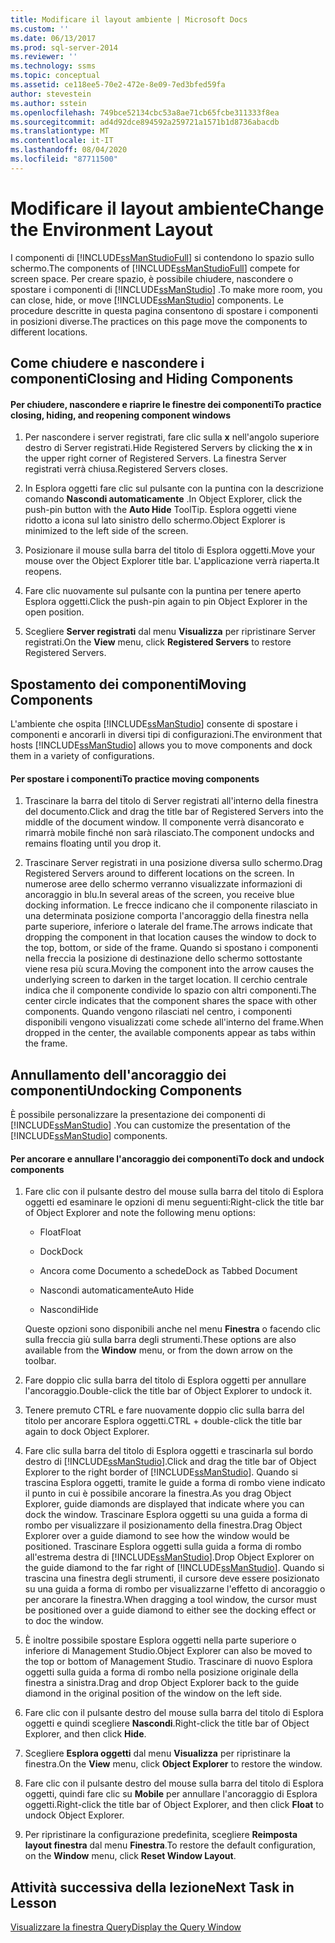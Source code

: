 ```yaml
---
title: Modificare il layout ambiente | Microsoft Docs
ms.custom: ''
ms.date: 06/13/2017
ms.prod: sql-server-2014
ms.reviewer: ''
ms.technology: ssms
ms.topic: conceptual
ms.assetid: ce118ee5-70e2-472e-8e09-7ed3bfed59fa
author: stevestein
ms.author: sstein
ms.openlocfilehash: 749bce52134cbc53a8ae71cb65fcbe311333f8ea
ms.sourcegitcommit: ad4d92dce894592a259721a1571b1d8736abacdb
ms.translationtype: MT
ms.contentlocale: it-IT
ms.lasthandoff: 08/04/2020
ms.locfileid: "87711500"
---
```

# <a name="change-the-environment-layout"></a><span data-ttu-id="be374-102">Modificare il layout ambiente</span><span class="sxs-lookup"><span data-stu-id="be374-102">Change the Environment Layout</span></span>
  <span data-ttu-id="be374-103">I componenti di [!INCLUDE[ssManStudioFull](../../includes/ssmanstudiofull-md.md)] si contendono lo spazio sullo schermo.</span><span class="sxs-lookup"><span data-stu-id="be374-103">The components of [!INCLUDE[ssManStudioFull](../../includes/ssmanstudiofull-md.md)] compete for screen space.</span></span> <span data-ttu-id="be374-104">Per creare spazio, è possibile chiudere, nascondere o spostare i componenti di [!INCLUDE[ssManStudio](../../includes/ssmanstudio-md.md)] .</span><span class="sxs-lookup"><span data-stu-id="be374-104">To make more room, you can close, hide, or move [!INCLUDE[ssManStudio](../../includes/ssmanstudio-md.md)] components.</span></span> <span data-ttu-id="be374-105">Le procedure descritte in questa pagina consentono di spostare i componenti in posizioni diverse.</span><span class="sxs-lookup"><span data-stu-id="be374-105">The practices on this page move the components to different locations.</span></span>  
  
## <a name="closing-and-hiding-components"></a><span data-ttu-id="be374-106">Come chiudere e nascondere i componenti</span><span class="sxs-lookup"><span data-stu-id="be374-106">Closing and Hiding Components</span></span>  
  
#### <a name="to-practice-closing-hiding-and-reopening-component-windows"></a><span data-ttu-id="be374-107">Per chiudere, nascondere e riaprire le finestre dei componenti</span><span class="sxs-lookup"><span data-stu-id="be374-107">To practice closing, hiding, and reopening component windows</span></span>  
  
1.  <span data-ttu-id="be374-108">Per nascondere i server registrati, fare clic sulla **x** nell'angolo superiore destro di Server registrati.</span><span class="sxs-lookup"><span data-stu-id="be374-108">Hide Registered Servers by clicking the **x** in the upper right corner of Registered Servers.</span></span> <span data-ttu-id="be374-109">La finestra Server registrati verrà chiusa.</span><span class="sxs-lookup"><span data-stu-id="be374-109">Registered Servers closes.</span></span>  
  
2.  <span data-ttu-id="be374-110">In Esplora oggetti fare clic sul pulsante con la puntina con la descrizione comando **Nascondi automaticamente** .</span><span class="sxs-lookup"><span data-stu-id="be374-110">In Object Explorer, click the push-pin button with the **Auto Hide** ToolTip.</span></span> <span data-ttu-id="be374-111">Esplora oggetti viene ridotto a icona sul lato sinistro dello schermo.</span><span class="sxs-lookup"><span data-stu-id="be374-111">Object Explorer is minimized to the left side of the screen.</span></span>  
  
3.  <span data-ttu-id="be374-112">Posizionare il mouse sulla barra del titolo di Esplora oggetti.</span><span class="sxs-lookup"><span data-stu-id="be374-112">Move your mouse over the Object Explorer title bar.</span></span> <span data-ttu-id="be374-113">L'applicazione verrà riaperta.</span><span class="sxs-lookup"><span data-stu-id="be374-113">It reopens.</span></span>  
  
4.  <span data-ttu-id="be374-114">Fare clic nuovamente sul pulsante con la puntina per tenere aperto Esplora oggetti.</span><span class="sxs-lookup"><span data-stu-id="be374-114">Click the push-pin again to pin Object Explorer in the open position.</span></span>  
  
5.  <span data-ttu-id="be374-115">Scegliere **Server registrati** dal menu **Visualizza** per ripristinare Server registrati.</span><span class="sxs-lookup"><span data-stu-id="be374-115">On the **View** menu, click **Registered Servers** to restore Registered Servers.</span></span>  
  
## <a name="moving-components"></a><span data-ttu-id="be374-116">Spostamento dei componenti</span><span class="sxs-lookup"><span data-stu-id="be374-116">Moving Components</span></span>  
 <span data-ttu-id="be374-117">L'ambiente che ospita [!INCLUDE[ssManStudio](../../includes/ssmanstudio-md.md)] consente di spostare i componenti e ancorarli in diversi tipi di configurazioni.</span><span class="sxs-lookup"><span data-stu-id="be374-117">The environment that hosts [!INCLUDE[ssManStudio](../../includes/ssmanstudio-md.md)] allows you to move components and dock them in a variety of configurations.</span></span>  
  
#### <a name="to-practice-moving-components"></a><span data-ttu-id="be374-118">Per spostare i componenti</span><span class="sxs-lookup"><span data-stu-id="be374-118">To practice moving components</span></span>  
  
1.  <span data-ttu-id="be374-119">Trascinare la barra del titolo di Server registrati all'interno della finestra del documento.</span><span class="sxs-lookup"><span data-stu-id="be374-119">Click and drag the title bar of Registered Servers into the middle of the document window.</span></span> <span data-ttu-id="be374-120">Il componente verrà disancorato e rimarrà mobile finché non sarà rilasciato.</span><span class="sxs-lookup"><span data-stu-id="be374-120">The component undocks and remains floating until you drop it.</span></span>  
  
2.  <span data-ttu-id="be374-121">Trascinare Server registrati in una posizione diversa sullo schermo.</span><span class="sxs-lookup"><span data-stu-id="be374-121">Drag Registered Servers around to different locations on the screen.</span></span> <span data-ttu-id="be374-122">In numerose aree dello schermo verranno visualizzate informazioni di ancoraggio in blu.</span><span class="sxs-lookup"><span data-stu-id="be374-122">In several areas of the screen, you receive blue docking information.</span></span> <span data-ttu-id="be374-123">Le frecce indicano che il componente rilasciato in una determinata posizione comporta l'ancoraggio della finestra nella parte superiore, inferiore o laterale del frame.</span><span class="sxs-lookup"><span data-stu-id="be374-123">The arrows indicate that dropping the component in that location causes the window to dock to the top, bottom, or side of the frame.</span></span> <span data-ttu-id="be374-124">Quando si spostano i componenti nella freccia la posizione di destinazione dello schermo sottostante viene resa più scura.</span><span class="sxs-lookup"><span data-stu-id="be374-124">Moving the component into the arrow causes the underlying screen to darken in the target location.</span></span> <span data-ttu-id="be374-125">Il cerchio centrale indica che il componente condivide lo spazio con altri componenti.</span><span class="sxs-lookup"><span data-stu-id="be374-125">The center circle indicates that the component shares the space with other components.</span></span> <span data-ttu-id="be374-126">Quando vengono rilasciati nel centro, i componenti disponibili vengono visualizzati come schede all'interno del frame.</span><span class="sxs-lookup"><span data-stu-id="be374-126">When dropped in the center, the available components appear as tabs within the frame.</span></span>  
  
## <a name="undocking-components"></a><span data-ttu-id="be374-127">Annullamento dell'ancoraggio dei componenti</span><span class="sxs-lookup"><span data-stu-id="be374-127">Undocking Components</span></span>  
 <span data-ttu-id="be374-128">È possibile personalizzare la presentazione dei componenti di [!INCLUDE[ssManStudio](../../includes/ssmanstudio-md.md)] .</span><span class="sxs-lookup"><span data-stu-id="be374-128">You can customize the presentation of the [!INCLUDE[ssManStudio](../../includes/ssmanstudio-md.md)] components.</span></span>  
  
#### <a name="to-dock-and-undock-components"></a><span data-ttu-id="be374-129">Per ancorare e annullare l'ancoraggio dei componenti</span><span class="sxs-lookup"><span data-stu-id="be374-129">To dock and undock components</span></span>  
  
1.  <span data-ttu-id="be374-130">Fare clic con il pulsante destro del mouse sulla barra del titolo di Esplora oggetti ed esaminare le opzioni di menu seguenti:</span><span class="sxs-lookup"><span data-stu-id="be374-130">Right-click the title bar of Object Explorer and note the following menu options:</span></span>  
  
    -   <span data-ttu-id="be374-131">Float</span><span class="sxs-lookup"><span data-stu-id="be374-131">Float</span></span>  
  
    -   <span data-ttu-id="be374-132">Dock</span><span class="sxs-lookup"><span data-stu-id="be374-132">Dock</span></span>  
  
    -   <span data-ttu-id="be374-133">Ancora come Documento a schede</span><span class="sxs-lookup"><span data-stu-id="be374-133">Dock as Tabbed Document</span></span>  
  
    -   <span data-ttu-id="be374-134">Nascondi automaticamente</span><span class="sxs-lookup"><span data-stu-id="be374-134">Auto Hide</span></span>  
  
    -   <span data-ttu-id="be374-135">Nascondi</span><span class="sxs-lookup"><span data-stu-id="be374-135">Hide</span></span>  
  
     <span data-ttu-id="be374-136">Queste opzioni sono disponibili anche nel menu **Finestra** o facendo clic sulla freccia giù sulla barra degli strumenti.</span><span class="sxs-lookup"><span data-stu-id="be374-136">These options are also available from the **Window** menu, or from the down arrow on the toolbar.</span></span>  
  
2.  <span data-ttu-id="be374-137">Fare doppio clic sulla barra del titolo di Esplora oggetti per annullare l'ancoraggio.</span><span class="sxs-lookup"><span data-stu-id="be374-137">Double-click the title bar of Object Explorer to undock it.</span></span>  
  
3.  <span data-ttu-id="be374-138">Tenere premuto CTRL e fare nuovamente doppio clic sulla barra del titolo per ancorare Esplora oggetti.</span><span class="sxs-lookup"><span data-stu-id="be374-138">CTRL + double-click the title bar again to dock Object Explorer.</span></span>  
  
4.  <span data-ttu-id="be374-139">Fare clic sulla barra del titolo di Esplora oggetti e trascinarla sul bordo destro di [!INCLUDE[ssManStudio](../../includes/ssmanstudio-md.md)].</span><span class="sxs-lookup"><span data-stu-id="be374-139">Click and drag the title bar of Object Explorer to the right border of [!INCLUDE[ssManStudio](../../includes/ssmanstudio-md.md)].</span></span> <span data-ttu-id="be374-140">Quando si trascina Esplora oggetti, tramite le guide a forma di rombo viene indicato il punto in cui è possibile ancorare la finestra.</span><span class="sxs-lookup"><span data-stu-id="be374-140">As you drag Object Explorer, guide diamonds are displayed that indicate where you can dock the window.</span></span> <span data-ttu-id="be374-141">Trascinare Esplora oggetti su una guida a forma di rombo per visualizzare il posizionamento della finestra.</span><span class="sxs-lookup"><span data-stu-id="be374-141">Drag Object Explorer over a guide diamond to see how the window would be positioned.</span></span> <span data-ttu-id="be374-142">Trascinare Esplora oggetti sulla guida a forma di rombo all'estrema destra di [!INCLUDE[ssManStudio](../../includes/ssmanstudio-md.md)].</span><span class="sxs-lookup"><span data-stu-id="be374-142">Drop Object Explorer on the guide diamond to the far right of [!INCLUDE[ssManStudio](../../includes/ssmanstudio-md.md)].</span></span> <span data-ttu-id="be374-143">Quando si trascina una finestra degli strumenti, il cursore deve essere posizionato su una guida a forma di rombo per visualizzarne l'effetto di ancoraggio o per ancorare la finestra.</span><span class="sxs-lookup"><span data-stu-id="be374-143">When dragging a tool window, the cursor must be positioned over a guide diamond to either see the docking effect or to doc the window.</span></span>  
  
5.  <span data-ttu-id="be374-144">È inoltre possibile spostare Esplora oggetti nella parte superiore o inferiore di Management Studio.</span><span class="sxs-lookup"><span data-stu-id="be374-144">Object Explorer can also be moved to the top or bottom of Management Studio.</span></span> <span data-ttu-id="be374-145">Trascinare di nuovo Esplora oggetti sulla guida a forma di rombo nella posizione originale della finestra a sinistra.</span><span class="sxs-lookup"><span data-stu-id="be374-145">Drag and drop Object Explorer back to the guide diamond in the original position of the window on the left side.</span></span>  
  
6.  <span data-ttu-id="be374-146">Fare clic con il pulsante destro del mouse sulla barra del titolo di Esplora oggetti e quindi scegliere **Nascondi**.</span><span class="sxs-lookup"><span data-stu-id="be374-146">Right-click the title bar of Object Explorer, and then click **Hide**.</span></span>  
  
7.  <span data-ttu-id="be374-147">Scegliere **Esplora oggetti** dal menu **Visualizza** per ripristinare la finestra.</span><span class="sxs-lookup"><span data-stu-id="be374-147">On the **View** menu, click **Object Explorer** to restore the window.</span></span>  
  
8.  <span data-ttu-id="be374-148">Fare clic con il pulsante destro del mouse sulla barra del titolo di Esplora oggetti, quindi fare clic su **Mobile** per annullare l'ancoraggio di Esplora oggetti.</span><span class="sxs-lookup"><span data-stu-id="be374-148">Right-click the title bar of Object Explorer, and then click **Float** to undock Object Explorer.</span></span>  
  
9. <span data-ttu-id="be374-149">Per ripristinare la configurazione predefinita, scegliere **Reimposta layout finestra** dal menu **Finestra**.</span><span class="sxs-lookup"><span data-stu-id="be374-149">To restore the default configuration, on the **Window** menu, click **Reset Window Layout**.</span></span>  
  
## <a name="next-task-in-lesson"></a><span data-ttu-id="be374-150">Attività successiva della lezione</span><span class="sxs-lookup"><span data-stu-id="be374-150">Next Task in Lesson</span></span>  
 [<span data-ttu-id="be374-151">Visualizzare la finestra Query</span><span class="sxs-lookup"><span data-stu-id="be374-151">Display the Query Window</span></span>](lesson-1-4-display-the-query-window.md)  
  
  
